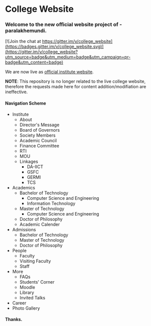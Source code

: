 # College Website
### Welcome to the new official website project of -paralakhemundi. 

[![Join the chat at https://gitter.im/v/college_website](https://badges.gitter.im/v/college_website.svg)](https://gitter.im/v/college_website?utm_source=badge&utm_medium=badge&utm_campaign=pr-badge&utm_content=badge)

We are now live as [official institute website](http://paralakhemundi.ac.in/).

**NOTE**: This repository is no longer related to the live college website, therefore the requests made here for content addition/modifiation are ineffective.


#### Navigation Scheme
* Institute
    * About
    * Director's Message
    * Board of Governors
    * Society Members
    * Academic Council
    * Finance Committee
    * RTI
    * MOU
    * Linkages
        * DA-IICT
        * GSFC
        * GERMI
        * TCS
* Academics
    * Bachelor of Technology
        * Computer Science and Engineering
        * Information Technology
    * Master of Technology
        * Computer Science and Engineering
    * Doctor of Philosophy
    * Academic Calender
* Admissions
    * Bachelor of Technology
    * Master of Technology
    * Doctor of Philosophy
* People
    * Faculty
    * Visiting Faculty
    * Staff
* More
    * FAQs
    * Students' Corner
    * Moodle
    * Library
    * Invited Talks
* Career
* Photo Gallery


#### Thanks.

